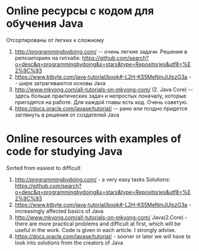 # Online ресурсы c кодом для обучения Java 

Отсортированы от легких к сложному

1.  http://programmingbydoing.com/ -- очень легкие задачи.
 Решения в репозиториях на гитхабе: https://github.com/search?o=desc&q=programmingbydoing&s=stars&type=Repositories&utf8=%E2%9C%93
1.  https://www.ktbyte.com/java-tutorial/book#-L2H-KS5MeNmJUIszG3a -- шире затрагиваются основы Java
1.  http://www.mkyong.com/all-tutorials-on-mkyong-com/ (2. Java Core) -- здесь больше практических задач и непростых поначалу, которые пригодятся на работе. Для каждой главы есть код. Очень советую.
1.  https://docs.oracle.com/javase/tutorial/ -- рано или поздно придется заглянуть в решения от создателей Java


# Online resources with examples of code for studying Java
Sorted from easiest to difficult
1.  http://programmingbydoing.com/ - a very easy tasks
  Solutions: https://github.com/search?o=desc&q=programmingbydoing&s=stars&type=Repositories&utf8=%E2%9C%93
1.  https://www.ktbyte.com/java-tutorial/book#-L2H-KS5MeNmJUIszG3a - increasingly affected basics of Java
1.  http://www.mkyong.com/all-tutorials-on-mkyong-com/ Java(2.Core) - there are more practical problems and difficult at first, which will be useful in the work. Code is given in each article. I strongly advise.
1.  https://docs.oracle.com/javase/tutorial/ - sooner or later we will have to look into solutions from the creators of Java
